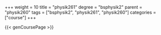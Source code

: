 +++
weight = 10
title = "physik261"
degree = "bsphysik2"
parent = "physik260"
tags = ["bsphysik2", "physik261", "physik260"]
categories = ["course"]
+++

{{< genCoursePage >}}
